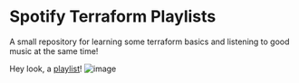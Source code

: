 # Spotify Terraform Playlists

A small repository for learning some terraform basics and listening to good music at the same time!

Hey look, a [playlist](https://open.spotify.com/playlist/3xpywptzO5CR0W09rGvQn3)!
![image](https://user-images.githubusercontent.com/9166188/128355674-fb02cc4e-38b3-4745-9656-79876cbd69e3.png)
